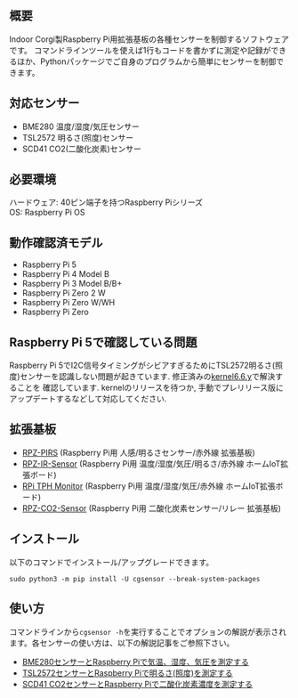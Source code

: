 ## 概要
Indoor Corgi製Raspberry Pi用拡張基板の各種センサーを制御するソフトウェアです。
コマンドラインツールを使えば1行もコードを書かずに測定や記録ができるほか、Pythonパッケージでご自身のプログラムから簡単にセンサーを制御できます。

## 対応センサー
- BME280 温度/湿度/気圧センサー
- TSL2572 明るさ(照度)センサー
- SCD41 CO2(二酸化炭素)センサー

## 必要環境
ハードウェア: 40ピン端子を持つRaspberry Piシリーズ \
OS: Raspberry Pi OS

## 動作確認済モデル
- Raspberry Pi 5
- Raspberry Pi 4 Model B
- Raspberry Pi 3 Model B/B+
- Raspberry Pi Zero 2 W
- Raspberry Pi Zero W/WH
- Raspberry Pi Zero

## Raspberry Pi 5で確認している問題
Raspberry Pi 5でI2C信号タイミングがシビアすぎるためにTSL2572明るさ(照度)センサーを認識しない問題が起きています. 
修正済みの[kernel6.6.y](https://github.com/raspberrypi/linux/pull/5916)で解決することを
確認しています. kernelのリリースを待つか, 手動でプレリリース版にアップデートするなどして対応してください. 

## 拡張基板
- [RPZ-PIRS](https://www.indoorcorgielec.com/products/rpz-pirs/)
(Raspberry Pi用 人感/明るさセンサー/赤外線 拡張基板)
- [RPZ-IR-Sensor](https://www.indoorcorgielec.com/products/rpz-ir-sensor/) (Raspberry Pi用 温度/湿度/気圧/明るさ/赤外線 ホームIoT拡張ボード)
- [RPi TPH Monitor](https://www.indoorcorgielec.com/products/rpi-tph-monitor-rev2/) (Raspberry Pi用 温度/湿度/気圧/赤外線 ホームIoT拡張ボード)
- [RPZ-CO2-Sensor](https://www.indoorcorgielec.com/products/rpz-co2-sensor/) (Raspberry Pi用 二酸化炭素センサー/リレー 拡張基板)

## インストール
以下のコマンドでインストール/アップグレードできます。

`sudo python3 -m pip install -U cgsensor --break-system-packages`

## 使い方
コマンドラインから`cgsensor -h`を実行することでオプションの解説が表示されます。各センサーの使い方は、以下の解説記事をご参照下さい。

- [BME280センサーとRaspberry Piで気温、湿度、気圧を測定する](https://www.indoorcorgielec.com/resources/raspberry-pi/cgsensor-bme280/)
- [TSL2572センサーとRaspberry Piで明るさ(照度)を測定する](https://www.indoorcorgielec.com/resources/raspberry-pi/cgsensor-tsl2572/)
- [SCD41 CO2センサーとRaspberry Piで二酸化炭素濃度を測定する](https://www.indoorcorgielec.com/resources/raspberry-pi/cgsensor-scd41/)